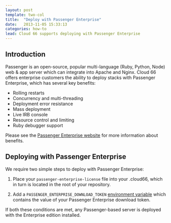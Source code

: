 ```yaml
---
layout: post
template: two-col
title:  "Deploy with Passenger Enterprise"
date:   2013-11-05 15:33:13
categories: how-to
lead: Cloud 66 supports deploying with Passenger Enterprise
---
```



## Introduction

Passenger is an open-source, popular multi-language (Ruby, Python, Node) web & app server which can integrate into Apache and Nginx. Cloud 66 offers enterprise customers the ability to deploy stacks with Passenger Enterprise, which has several key benefits:

- Rolling restarts
- Concurrency and multi-threading
- Deployment error resistance
- Mass deployment
- Live IRB console
- Resource control and limiting
- Ruby debugger support

Please see the [Passenger Enterprise website](https://www.phusionpassenger.com/enterprise) for more information about benefits.

## Deploying with Passenger Enterprise

We require two simple steps to deploy with Passenger Enterprise:

1. Place your `passenger-enterprise-license` file into your .cloud66, which in turn is located in the root of your repository.

2. Add a `PASSENGER_ENTERPRISE_DOWNLOAD_TOKEN` [environment variable](/stack-features/using-env-vars.html) which contains the value of your Passenger Enterprise download token.

If both these conditions are met, any Passenger-based server is deployed with the Enterprise edition installed.